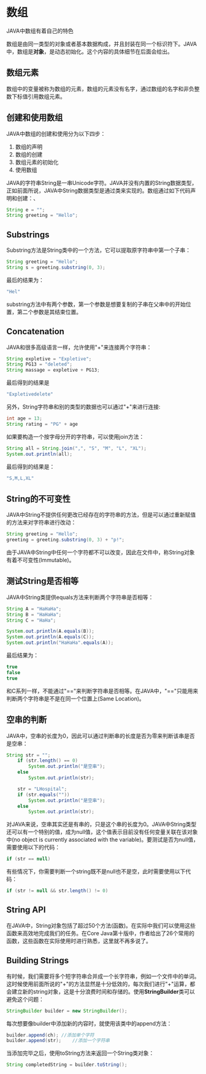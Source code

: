 # 数组
JAVA中数组有着自己的特色

数组是由同一类型的对象或者基本数据构成，并且封装在同一个标识符下。JAVA中，数组是**对象**，是动态初始化。这个内容的具体细节在后面会给出。

## 数组元素
数组中的变量被称为数组的元素，数组的元素没有名字，通过数组的名字和非负整数下标值引用数组元素。

## 创建和使用数组
JAVA中数组的创建和使用分为以下四步：
1. 数组的声明
2. 数组的创建
3. 数组元素的初始化
4. 使用数组

JAVA的字符串String是一串Unicode字符。JAVA并没有内置的String数据类型，正如前面所说，JAVA中String数据类型是通过类来实现的。数组通过如下代码声明和创建：、
```java
String e = "";
String greeting = "Hello";
```

## Substrings
Substring方法是String类中的一个方法，它可以提取原字符串中第一个子串：
```java
String greeting = "Hello";
String s = greeting.substring(0, 3);
```
最后的结果为：
```java
"Hel"
```

substring方法中有两个参数，第一个参数是想要复制的子串在父串中的开始位置，第二个参数是其结束位置。

## Concatenation
JAVA和很多高级语言一样，允许使用"+"来连接两个字符串：
```java
String expletive = "Expletive";
String PG13 = "deleted";
String massage = expletive + PG13;
```

最后得到的结果是
```java
"Expletivedelete"
```

另外，String字符串和别的类型的数据也可以通过"+"来进行连接:
```java
int age = 13;
String rating = "PG" + age
```

如果要构造一个按字母分开的字符串，可以使用join方法：
```java
String all = String.join(",", "S", "M", "L", "XL");
System.out.println(all);
```

最后得到的结果是：
```java
"S,M,L,XL"
```

## String的不可变性
JAVA中String不提供任何更改已经存在的字符串的方法，但是可以通过重新赋值的方法来对字符串进行改动：
```java
String greeting = "Hello";
greeting = greeting.substring(0, 3) + "p!";
```

由于JAVA中String中任何一个字符都不可以改变，因此在文件中，称String对象有着不可变性(Immutable)。

## 测试String是否相等
JAVA中String类提供equals方法来判断两个字符串是否相等：
```java
String A = "HaHaHa";
String B = "HaHaHa";
String C = "HaHa";

System.out.println(A.equals(B));
System.out.println(A.equals(C));
System.out.println("HaHaHa".equals(A));
```

最后结果为：
```java
true
false
true
```

和C系列一样，不能通过"=="来判断字符串是否相等。在JAVA中，"=="只能用来判断两个字符串是不是在同一个位置上(Same Location)。

## 空串的判断
JAVA中，空串的长度为0，因此可以通过判断串的长度是否为零来判断该串是否是空串：
```JAVA
String str = "";
    if (str.length() == 0)
        System.out.println("是空串");
    else
        System.out.println(str);

    str = "LHospital";
    if (str.equals(""))
        System.out.println("是空串");
    else
        System.out.println(str);
```

对JAVA来说，空串其实还是有串的，只是这个串的长度为0。JAVA中String类型还可以有一个特别的值，成为null值，这个值表示目前没有任何变量关联在该对象中(no object is currently associated with the variable)。要测试是否为null值，需要使用以下的代码：
```java
if (str == null)
```

有些情况下，你需要判断一个string既不是null也不是空，此时需要使用以下代码：
```java
if (str != null && str.length() != 0)
```


## String API
在JAVA中，String对象包括了超过50个方法(函数)。在实际中我们可以使用这些函数来高效地完成我们的任务。在Core Java第十版中，作者给出了26个常用的函数，这些函数在实际使用时进行熟悉，这里就不再多说了。


## Building Strings
有时候，我们需要将多个短字符串合并成一个长字符串，例如一个文件中的单词。这时候使用前面所说的"+"的方法显然是十分低效的，每次我们进行"+"运算，都会建立新的string对象，这是十分浪费时间和存储的。使用**StringBuilder**类可以避免这个问题：
```java
StringBuilder builder = new StringBuilder();
```

每次想要像builder中添加新的内容时，就使用该类中的append方法：
```java
builder.append(ch); //添加单个字符
builder.append(str);    //添加一个字符串
```

当添加完毕之后，使用toString方法来返回一个String类对象：
```java
String completedString = builder.toString();
```



